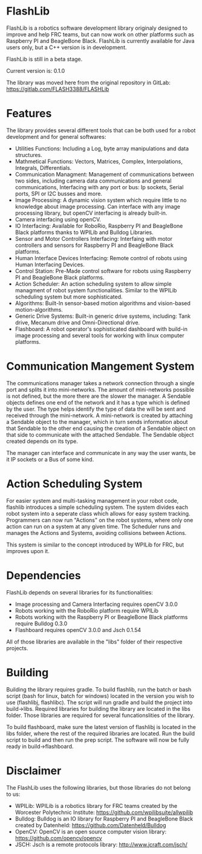 # FlashLib
FlashLib is a robotics software development library originaly designed to improve and help FRC teams, but can now work on other platforms such as Raspberry PI and BeagleBone Black.
FlashLib is currently available for Java users only, but a C++ version is in development.

FlashLib is still in a beta stage.

Current version is: 0.1.0

The library was moved here from the original repository in GitLab: https://gitlab.com/FLASH3388/FLASHLib

# Features

The library provides several different tools that can be both used for a robot development and for general softwares:
- Utilities Functions: Including a Log, byte array manipulations and data structures.
- Mathmetical Functions: Vectors, Matrices, Complex, Interpolations, Integrals, Differentials.
- Communication Managment: Management of communications between two sides, including camera data communications and general communications, Interfacing with any port or bus: Ip sockets, Serial ports, SPI or I2C busses and more.
- Image Processing: A dynamic vision system which require little to no knowledge about image processing. Can interface with any image processing library, but openCV interfacing is already built-in. 
- Camera interfacing using openCV.
- IO Interfacing: Available for RoboRio, Raspberry PI and BeagleBone Black platforms thanks to WPILib and Bulldog Libraries.
- Sensor and Motor Controllers Interfacing: Interfaing with motor controllers and sensors for Raspberry PI and BeagleBone Black platforms.
- Human Interface Devices Interfacing: Remote control of robots using Human Interfacing Devices.
- Control Station: Pre-Made control software for robots using Raspberry PI and BeagleBone Black platforms.
- Action Scheduler: An action scheduling system to allow simple managment of robot system functionalities. Similar to the WPILib scheduling system but more sophisticated.
- Algorithms: Built-In sensor-based motion algorithms and vision-based motion-algorithms.
- Generic Drive Systems: Built-in generic drive systems, including: Tank drive, Mecanum drive and Omni-Directional drive.
- Flashboard: A robot operator's sophisticated dashboard with build-in image processing and several tools for working with linux computer platforms.

# Communication Mangement System
The communications manager takes a network connection through a single port and splits it into mini-networks. The amount of mini-networks possible is not defined, but the more there are the slower the manager.
A Sendable objects defines one end of the network and it has a type which is defined by the user. The type helps identify the type of data the will be sent and received through the mini-network.
A mini-network is created by attaching a Sendable object to the manager, which in turn sends information about that Sendable to the other end causing the creation of a Sendable object on that side to communicate with the attached Sendable. The Sendable object created depends on its type.

The manager can interface and communicate in any way the user wants, be it IP sockets or a Bus of some kind. 

# Action Scheduling System
For easier system and multi-tasking management in your robot code, flashlib introduces a simple scheduling system.
The system divides each robot system into a seperate class which allows for easy system tracking. Programmers can now run 
"Actions" on the robot systems, where only one action can run on a system at any given time. The Scheduler runs and manages the Actions and Systems, avoiding collisions between Actions.

This system is similar to the concept introduced by WPILib for FRC, but improves upon it.

# Dependencies
FlashLib depends on several libraries for its functionalities:
- Image processing and Camera Interfacing requires openCV 3.0.0
- Robots working with the RoboRio platform require WPILib
- Robots working with the Raspberry PI or BeagleBone Black platforms require Bulldog 0.3.0
- Flashboard requires openCV 3.0.0 and Jsch 0.1.54

All of those libraries are available in the "libs" folder of their respective projects.

# Building
Building the library requires gradle. 
To build flashlib, run the batch or bash script (bash for linux, batch for windows) located in the version you wish to use (flashlibj, flashlibc).
The script will run gradle and build the project into build->libs. Required libraries for building the library are located in the libs folder. Those libraries are required for several funcationslities of the library.

To build flashboard, make sure the latest version of flashlibj is located in the libs folder, where the rest of the required libraries are located. Run the build script to build and then run the prep script. The software will now be fully ready in build->flashboard.

# Disclaimer
The FlashLib uses the following libraries, but those libraries do not belong to us:
- WPILib: WPILib is a robotics library for FRC teams created by the Worcester Polytechnic Institute: https://github.com/wpilibsuite/allwpilib
- Bulldog: Bulldog is an IO library for Raspberry PI and BeagleBone Black created by Datenheld: https://github.com/Datenheld/Bulldog
- OpenCV: OpenCV is an open source computer vision library: https://github.com/opencv/opencv
- JSCH: Jsch is a remote protocols library: http://www.jcraft.com/jsch/
